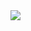 <!-- <p align="center">
</p> -->

   <img src="https://github.com/arth2002/arth2002/blob/main/gif/ezgif.com-gif-maker.gif">

